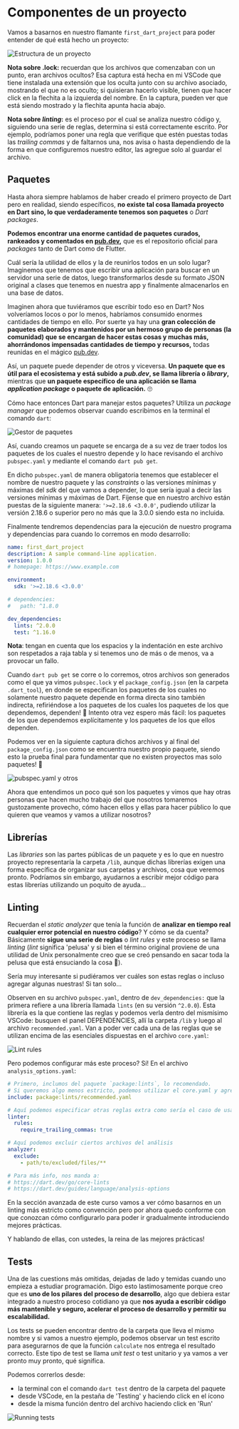 # Componentes de un proyecto

Vamos a basarnos en nuestro flamante `first_dart_project` para poder entender de qué está hecho un proyecto:

![Estructura de un proyecto](5.1_estructura_de_proyecto.png)

__Nota sobre .lock:__ recuerdan que los archivos que comenzaban con un punto, eran archivos ocultos? Esa captura está hecha en mi VSCode que tiene instalada una extensión que los oculta junto con su archivo asociado, mostrando el que no es oculto; si quisieran hacerlo visible, tienen que hacer click en la flechita a la izquierda del nombre. En la captura, pueden ver que está siendo mostrado y la flechita apunta hacia abajo.

__Nota sobre _linting_:__ es el proceso por el cual se analiza nuestro código y, siguiendo una serie de reglas, determina si está correctamente escrito. Por ejemplo, podríamos poner una regla que verifique que estén puestas todas las _trailing commas_ y de faltarnos una, nos avisa o hasta dependiendo de la forma en que configuremos nuestro editor, las agregue solo al guardar el archivo.

## Paquetes

Hasta ahora siempre hablamos de haber creado el primero proyecto de Dart pero en realidad, siendo específicos, __no existe tal cosa llamada proyecto en Dart sino, lo que verdaderamente tenemos son paquetes__ o _Dart packages_.

__Podemos encontrar una enorme cantidad de paquetes curados, rankeados y comentados en [pub.dev](https://pub.dev/),__ que es el repositorio oficial para _packages_ tanto de Dart como de Flutter.

Cuál sería la utilidad de ellos y la de reunirlos todos en un solo lugar? Imaginemos que tenemos que escribir una aplicación para buscar en un servidor una serie de datos, luego transformarlos desde su formato JSON original a clases que tenemos en nuestra app y finalmente almacenarlos en una base de datos.

Imaginen ahora que tuviéramos que escribir todo eso en Dart? Nos volveríamos locos o por lo menos, habríamos consumido enormes cantidades de tiempo en ello.
Por suerte ya hay una __gran colección de paquetes elaborados y mantenidos por un hermoso grupo de personas (la comunidad) que se encargan de hacer estas cosas y muchas más, ahorrándonos impensadas cantidades de tiempo y recursos,__ todas reunidas en el mágico [pub.dev](https://pub.dev/).

Así, un paquete puede depender de otros y viceversa. __Un paquete que es útil para el ecosistema y está subido a _pub.dev_, se llama librería o _library_,__ mientras que __un paquete específico de una aplicación se llama _application package_ o paquete de aplicación.__ 🙄

Cómo hace entonces Dart para manejar estos paquetes? Utiliza un _package manager_ que podemos observar cuando escribimos en la terminal el comando `dart`:

![Gestor de paquetes](5.2_gestor_de_paquetes.png)

Así, cuando creamos un paquete se encarga de a su vez de traer todos los paquetes de los cuales el nuestro depende y lo hace revisando el archivo `pubspec.yaml` y mediante el comando `dart pub get`.

En dicho `pubspec.yaml` de manera obligatoria tenemos que establecer el nombre de nuestro paquete y las _constraints_ o las versiones mínimas y máximas del _sdk_ del que vamos a depender, lo que sería igual a decir las versiones mínimas y máximas de Dart. Fíjense que en nuestro archivo están puestas de la siguiente manera: `'>=2.18.6 <3.0.0'`, pudiendo utilizar la versión 2.18.6 o superior pero no más que la 3.0.0 siendo esta no incluida.

Finalmente tendremos dependencias para la ejecución de nuestro programa y dependencias para cuando lo corremos en modo desarrollo:

```yaml
name: first_dart_project
description: A sample command-line application.
version: 1.0.0
# homepage: https://www.example.com

environment:
  sdk: '>=2.18.6 <3.0.0'

# dependencies:
#   path: ^1.8.0

dev_dependencies:
  lints: ^2.0.0
  test: ^1.16.0

```

__Nota__: tengan en cuenta que los espacios y la indentación en este archivo son respetados a raja tabla y si tenemos uno de más o de menos, va a provocar un fallo.

Cuando `dart pub get` se corre o lo corremos, otros archivos son generados como el que ya vimos `pubspec.lock` y el `package_config.json` (en la carpeta `.dart_tool`), en donde se especifican los paquetes de los cuales no solamente nuestro paquete depende en forma directa sino también indirecta, refiriéndose a los paquetes de los cuales los paquetes de los que dependemos, dependen! 🥴 Intento otra vez espero más fácil: los paquetes de los que dependemos explícitamente y los paquetes de los que ellos dependen.

Podemos ver en la siguiente captura dichos archivos y al final del `package_config.json` como se encuentra nuestro propio paquete, siendo esto la prueba final para fundamentar que no existen proyectos mas solo paquetes! 🤣

![pubspec.yaml y otros](5.3_pubspec.yaml.gif)

Ahora que entendimos un poco qué son los paquetes y vimos que hay otras personas que hacen mucho trabajo del que nosotros tomaremos gustozamente provecho, cómo hacen ellos y ellas para hacer público lo que quieren que veamos y vamos a utilizar nosotros?

## Librerías

Las _libraries_ son las partes públicas de un paquete y es lo que en nuestro proyecto representaría la carpeta `/lib`, aunque dichas librerías exigen una forma específica de organizar sus carpetas y archivos, cosa que veremos pronto. Podríamos sin embargo, ayudarnos a escribir mejor código para estas librerías utilizando un poquito de ayuda...

## Linting

Recuerdan el _static analyzer_ que tenía la función de __analizar en tiempo real cualquier error potencial en nuestro código__? Y cómo se da cuenta? Básicamente __sigue una serie de reglas__ o _lint rules_ y este proceso se llama _linting_ (_lint_ significa 'pelusa' y si bien el término original proviene de una utilidad de Unix personalmente creo que se creó pensando en sacar toda la pelusa que está ensuciando la cosa 🤣).

Sería muy interesante si pudiéramos ver cuáles son estas reglas o incluso agregar algunas nuestras! Si tan solo...

Observen en su archivo `pubspec.yaml`, dentro de `dev_dependencies:` que la primera refiere a una librería llamada `lints` (en su versión `^2.0.0`). Esta librería es la que contiene las reglas y podemos verla dentro del mismísimo VSCode: busquen el panel DEPENDENCIES, allí la carpeta `/lib` y luego al archivo `recommended.yaml`. Van a poder ver cada una de las reglas que se utilizan encima de las esenciales dispuestas en el archivo `core.yaml`:

![Lint rules](5.4_lint_rules.gif)

Pero podemos configurar más este proceso? Sí! En el archivo `analysis_options.yaml`:

```yaml
# Primero, inclumos del paquete `package:lints`, lo recomendado.
# Si queremos algo menos estricto, podemos utilizar el core.yaml y agregar las que querramos.
include: package:lints/recommended.yaml

# Aquí podemos especificar otras reglas extra como sería el caso de usar trailing commas
linter:
  rules:
    require_trailing_commas: true

# Aquí podemos excluir ciertos archivos del análisis
analyzer:
  exclude:
    - path/to/excluded/files/**

# Para más info, nos manda a:
# https://dart.dev/go/core-lints
# https://dart.dev/guides/language/analysis-options
```

En la sección avanzada de este curso vamos a ver cómo basarnos en un linting más estricto como convención pero por ahora quedo conforme con que conozcan cómo configurarlo para poder ir gradualmente introduciendo mejores prácticas.

Y hablando de ellas, con ustedes, la reina de las mejores prácticas!

## Tests

Una de las cuestions más omitidas, dejadas de lado y temidas cuando uno empieza a estudiar programación. Digo esto lastimosamente porque creo que es __uno de los pilares del proceso de desarrollo__, algo que debiera estar integrado a nuestro proceso cotidiano ya que __nos ayuda a escribir código más mantenible y seguro, acelerar el proceso de desarrollo y permitir su escalabilidad.__

Los tests se pueden encontrar dentro de la carpeta que lleva el mismo nombre y si vamos a nuestro ejemplo, podemos observar un test escrito para asegurarnos de que la función `calculate` nos entrega el resultado correcto. Este tipo de test se llama _unit test_ o test unitario y ya vamos a ver pronto muy pronto, qué significa.

Podemos correrlos desde:

- la terminal con el comando `dart test` dentro de la carpeta del paquete
- desde VSCode, en la pestaña de 'Testing' y haciendo click en el ícono
- desde la misma función dentro del archivo haciendo click en 'Run'

![Running tests](5.5_running_tests.gif)
